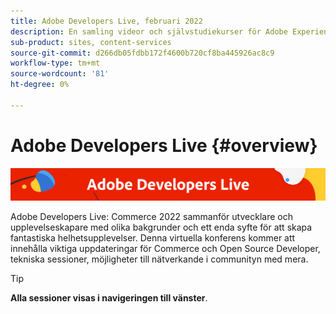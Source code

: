 ```yaml
---
title: Adobe Developers Live, februari 2022
description: En samling videor och självstudiekurser för Adobe Experience Manager Sites som levereras som en del av Adobe Developers Live event.
sub-product: sites, content-services
source-git-commit: d266db05fdbb172f4600b720cf8ba445926ac8c9
workflow-type: tm+mt
source-wordcount: '81'
ht-degree: 0%

---
```


# Adobe Developers Live {#overview}

<img alt="Adobe Developers Live" src="./../../assets/adl.png" />

Adobe Developers Live: Commerce 2022 sammanför utvecklare och upplevelseskapare med olika bakgrunder och ett enda syfte för att skapa fantastiska helhetsupplevelser. Denna virtuella konferens kommer att innehålla viktiga uppdateringar för Commerce och Open Source Developer, tekniska sessioner, möjligheter till nätverkande i communityn med mera.

<!-- 
## Highlights

<table>
  <tr>
   <td>
      <a href="headless.md">
      <img alt="Headless Sites" src="assets/mathias.png"/>
      </a>
      <div>
         <a href="headless.md"><strong>Headless Sites</strong></a>         
         <br/><em>with Mathias Siegel, Principal Product Manager, AEM Sites</em>
      </div>
      <p>
        <br/>
         With GraphQL for Content Fragments available for AEM 6.5 and Adobe Experience Manager as a Cloud Service, let’s explore how Adobe Experience Manager can be used as a headless CMS.
      </p>
     </td>   
     <td>
      <a href="aep-integration.md">
      <img alt="Overview of Adobe Experience Platform integration" src="assets/eric.png"/>
      </a>
      <div>
         <a href="aep-integration.md"><strong>Overview of Adobe Experience Platform integration</strong></a>
         <br/><em>with Eric Knee, Principal Enterprise Solution Architect</em>
      </div>
      <p>
        <br/>
         This session will give you an overall view of different ways that Adobe Experience Platform can integrate within your ecosystem and things to consider when planning the integration work.
      </p>
   </td>
   </td>
     <td>
      <a href="pdf-services-api.md">
      <img alt="Generating documents and capturing e-signatures in your apps using Adobe Sign API" src="assets/ben.png"/>
      </a>
      <div>
         <a href="pdf-services-api.md"><strong>Generating documents and capturing e-signatures in your apps using Adobe Sign API</strong></a>
         <br/><em>with Ben Vanderberg, Principal Developer Evangelist</em>
      </div>
      <p>
        <br/>
         Adobe Document Generation API is a powerful document creation service driven by Microsoft Word templates merged with your data. When combined with Adobe Sign API, developers have an easy way to generate dynamic documents ready to be processed through the Sign workflow.
      </p>
   </td> 
  </tr>
</table>
-->

>[!TIP]
>
>**Alla sessioner visas i navigeringen till vänster**.
